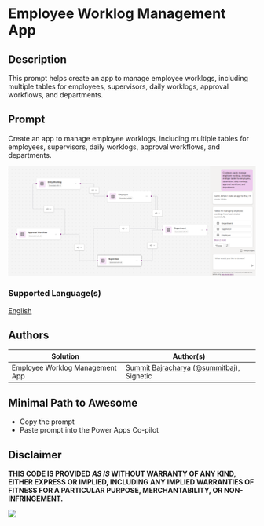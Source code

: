 # Employee Worklog Management App

## Description

This prompt helps create an app to manage employee worklogs, including multiple tables for employees, supervisors, daily worklogs, approval workflows, and departments.



## Prompt
Create an app to manage employee worklogs, including multiple tables for employees, supervisors, daily worklogs, approval workflows, and departments.

![Employee Worklog Management Tables](./assets/employee-worklog-management-app.png)

### Supported Language(s)

[English](./en-us/prompt.md)


## Authors

Solution|Author(s)
--------|---------
Employee Worklog Management App | [Summit Bajracharya](https://www.github.com/summitbaj) ([@summitbaj](https://twitter.com/imsumit)), Signetic

## Minimal Path to Awesome

* Copy the prompt
* Paste prompt into the Power Apps Co-pilot

## Disclaimer

**THIS CODE IS PROVIDED *AS IS* WITHOUT WARRANTY OF ANY KIND, EITHER EXPRESS OR IMPLIED, INCLUDING ANY IMPLIED WARRANTIES OF FITNESS FOR A PARTICULAR PURPOSE, MERCHANTABILITY, OR NON-INFRINGEMENT.**

<img src="https://m365-visitor-stats.azurewebsites.net/powerplatform-prompts/samples/ai-builder/sample" aria-hidden="true" />
